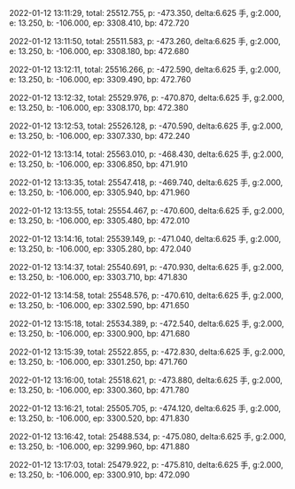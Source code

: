 2022-01-12 13:11:29, total: 25512.755, p: -473.350, delta:6.625 手, g:2.000, e: 13.250, b: -106.000, ep: 3308.410, bp: 472.720

2022-01-12 13:11:50, total: 25511.583, p: -473.260, delta:6.625 手, g:2.000, e: 13.250, b: -106.000, ep: 3308.180, bp: 472.680

2022-01-12 13:12:11, total: 25516.266, p: -472.590, delta:6.625 手, g:2.000, e: 13.250, b: -106.000, ep: 3309.490, bp: 472.760

2022-01-12 13:12:32, total: 25529.976, p: -470.870, delta:6.625 手, g:2.000, e: 13.250, b: -106.000, ep: 3308.170, bp: 472.380

2022-01-12 13:12:53, total: 25526.128, p: -470.590, delta:6.625 手, g:2.000, e: 13.250, b: -106.000, ep: 3307.330, bp: 472.240

2022-01-12 13:13:14, total: 25563.010, p: -468.430, delta:6.625 手, g:2.000, e: 13.250, b: -106.000, ep: 3306.850, bp: 471.910

2022-01-12 13:13:35, total: 25547.418, p: -469.740, delta:6.625 手, g:2.000, e: 13.250, b: -106.000, ep: 3305.940, bp: 471.960

2022-01-12 13:13:55, total: 25554.467, p: -470.600, delta:6.625 手, g:2.000, e: 13.250, b: -106.000, ep: 3305.480, bp: 472.010

2022-01-12 13:14:16, total: 25539.149, p: -471.040, delta:6.625 手, g:2.000, e: 13.250, b: -106.000, ep: 3305.280, bp: 472.040

2022-01-12 13:14:37, total: 25540.691, p: -470.930, delta:6.625 手, g:2.000, e: 13.250, b: -106.000, ep: 3303.710, bp: 471.830

2022-01-12 13:14:58, total: 25548.576, p: -470.610, delta:6.625 手, g:2.000, e: 13.250, b: -106.000, ep: 3302.590, bp: 471.650

2022-01-12 13:15:18, total: 25534.389, p: -472.540, delta:6.625 手, g:2.000, e: 13.250, b: -106.000, ep: 3300.900, bp: 471.680

2022-01-12 13:15:39, total: 25522.855, p: -472.830, delta:6.625 手, g:2.000, e: 13.250, b: -106.000, ep: 3301.250, bp: 471.760

2022-01-12 13:16:00, total: 25518.621, p: -473.880, delta:6.625 手, g:2.000, e: 13.250, b: -106.000, ep: 3300.360, bp: 471.780

2022-01-12 13:16:21, total: 25505.705, p: -474.120, delta:6.625 手, g:2.000, e: 13.250, b: -106.000, ep: 3300.520, bp: 471.830

2022-01-12 13:16:42, total: 25488.534, p: -475.080, delta:6.625 手, g:2.000, e: 13.250, b: -106.000, ep: 3299.960, bp: 471.880

2022-01-12 13:17:03, total: 25479.922, p: -475.810, delta:6.625 手, g:2.000, e: 13.250, b: -106.000, ep: 3300.910, bp: 472.090
